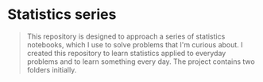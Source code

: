 # Statistics series

> This repository is designed to approach a series of statistics notebooks, which I use to solve problems that I'm curious about. I created this repository to learn statistics applied to everyday problems and to learn something every day. The project contains two folders initially. 

